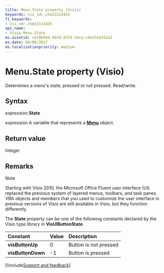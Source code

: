 ```yaml
---
title: Menu.State property (Visio)
keywords: vis_sdr.chm13114425
f1_keywords:
- vis_sdr.chm13114425
api_name:
- Visio.Menu.State
ms.assetid: c670b944-56fd-d3f4-24ce-c0a57e6352a1
ms.date: 06/08/2017
ms.localizationpriority: medium
---
```



# Menu.State property (Visio)

Determines a menu's state, pressed or not pressed. Read/write.


## Syntax

_expression_.**State**

_expression_ A variable that represents a **[Menu](Visio.Menu.md)** object.


## Return value

Integer


## Remarks

> [!NOTE] 
> Starting with Visio 2010, the Microsoft Office Fluent user interface (UI) replaced the previous system of layered menus, toolbars, and task panes. VBA objects and members that you used to customize the user interface in previous versions of Visio are still available in Visio, but they function differently.

The **State** property can be one of the following constants declared by the Visio type library in **VisUIButtonState**.

|Constant|Value|Description|
|:-----|:-----|:-----|
| **visButtonUp**|0|Button is not pressed|
| **visButtonDown**|-1|Button is pressed|

[!include[Support and feedback](~/includes/feedback-boilerplate.md)]